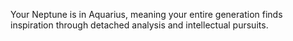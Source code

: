 Your Neptune is in Aquarius, meaning your entire generation finds inspiration through detached analysis and intellectual pursuits.